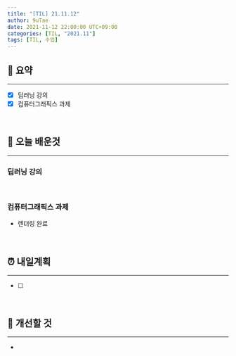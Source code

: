 ```yaml
---
title: "[TIL] 21.11.12"
author: 9uTae
date: 2021-11-12 22:00:00 UTC+09:00
categories: [TIL, "2021.11"]
tags: [TIL, 수업]
---
```


## 🏁 요약

---

- [x] 딥러닝 강의
- [x] 컴퓨터그래픽스 과제

<br>

## 📑 오늘 배운것

---

### 딥러닝 강의

<br>

### 컴퓨터그래픽스 과제

- 렌더링 완료

<br>

## ⏰ 내일계획

---

- [ ] 

<br>

## 🧷 개선할 것

---

- 

<br>